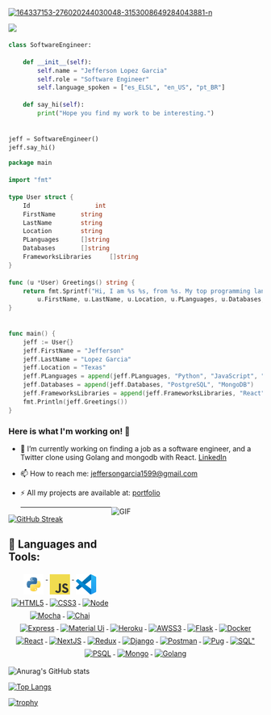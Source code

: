<a href="https://ibb.co/tp7z5rr"><img src="https://i.ibb.co/4R62xrr/164337153-276020244030048-3153008649284043881-n.png" alt="164337153-276020244030048-3153008649284043881-n" border="0"></a> 


![](https://visitor-badge.glitch.me/badge?page_id=JeffersonGarcia15.JeffersonGarcia15)

```py
class SoftwareEngineer:

    def __init__(self):
        self.name = "Jefferson Lopez Garcia"
        self.role = "Software Engineer"
        self.language_spoken = ["es_ELSL", "en_US", "pt_BR"]

    def say_hi(self):
        print("Hope you find my work to be interesting.")


jeff = SoftwareEngineer()
jeff.say_hi()
```
```go
package main

import "fmt"

type User struct {
	Id              	int
	FirstName		string
	LastName		string
	Location 		string
	PLanguages 		[]string
	Databases 		[]string
	FrameworksLibraries 	[]string
}

func (u *User) Greetings() string {
	return fmt.Sprintf("Hi, I am %s %s, from %s. My top programming languages are %s, my most used databases are %s, and my most used frameworks and libraries are %s",
		u.FirstName, u.LastName, u.Location, u.PLanguages, u.Databases, u.FrameworksLibraries)
}


func main() {
	jeff := User{}
	jeff.FirstName = "Jefferson"
	jeff.LastName = "Lopez Garcia"
	jeff.Location = "Texas"
	jeff.PLanguages = append(jeff.PLanguages, "Python", "JavaScript", "Golang")
	jeff.Databases = append(jeff.Databases, "PostgreSQL", "MongoDB")
	jeff.FrameworksLibraries = append(jeff.FrameworksLibraries, "React", "Redux", "NextJS", "Express", "Flask", "Django")
	fmt.Println(jeff.Greetings())
}
```
### Here is what I'm working on! 👋

- 🔭 I’m currently working on finding a job as a software engineer, and a Twitter clone using Golang and mongodb with React. [LinkedIn](https://www.linkedin.com/in/jefferson-lopez-garcia/)
- 📫 How to reach me: [jeffersongarcia1599@gmail.com](jeffersongarcia1599@gmail.com)
- ⚡ All my projects are available at: [portfolio](https://jefferson-portfolio.onrender.com)

  <img align="right" alt="GIF" src="https://github.com/abhisheknaiidu/abhisheknaiidu/blob/master/code.gif?raw=true" width="300" height="220" />
  
  <hr/>
[![GitHub Streak](https://github-readme-streak-stats.herokuapp.com/?user=JeffersonGarcia15)](https://git.io/streak-stats)


  
## 🧰 Languages and Tools:
<p align="center">
  <a href='https://docs.python.org/3/'>
  <img src="https://raw.githubusercontent.com/github/explore/80688e429a7d4ef2fca1e82350fe8e3517d3494d/topics/python/python.png" alt="Python" height="40" style="vertical-align:top; margin:4px">
  </a>
    <a href='https://developer.mozilla.org/en-US/docs/Web/JavaScript'>
  <img src="https://raw.githubusercontent.com/github/explore/80688e429a7d4ef2fca1e82350fe8e3517d3494d/topics/javascript/javascript.png" alt="Javascript" height="40" style="vertical-align:top; margin:4px">
  </a>
  <a href='https://www.docker.com'>
  <img src="https://raw.githubusercontent.com/github/explore/80688e429a7d4ef2fca1e82350fe8e3517d3494d/topics/visual-studio-code/visual-studio-code.png" alt="VS Code" height="40" style="vertical-align:top; margin:4px">
  </a>
    <a href='https://developer.mozilla.org/en-US/docs/Glossary/HTML5'>
  <img src="https://mylovetable.s3.us-east-2.amazonaws.com/html5.png" alt="HTML5" height="40" style="vertical-align:top; margin:4px">
  </a>
      <a href='https://developer.mozilla.org/en-US/docs/Web/CSS'>
  <img src="https://mylovetable.s3.us-east-2.amazonaws.com/css.png" alt="CSS3" height="40" style="vertical-align:top; margin:4px">
  </a>
        <a href='https://nodejs.org/en/'>
  <img src="https://mylovetable.s3.us-east-2.amazonaws.com/node.png" alt="Node" height="40" style="vertical-align:top; margin:4px">
  </a>
          <a href='https://mochajs.org/api/'>
  <img src="https://mylovetable.s3.us-east-2.amazonaws.com/mocha.svg" alt="Mocha" height="40" style="vertical-align:top; margin:4px">
  </a>
  <a href='https://www.chaijs.com'>
  <img src="https://mylovetable.s3.us-east-2.amazonaws.com/chai.png" alt="Chai" height="40" style="vertical-align:top; margin:4px">
  </a>
    <a href='https://expressjs.com'>
  <img src="https://mylovetable.s3.us-east-2.amazonaws.com/express.png" alt="Express" height="40" style="vertical-align:top; margin:4px">
  </a>
      <a href='https://material-ui.com'>
  <img src="https://mylovetable.s3.us-east-2.amazonaws.com/material.png" alt="Material Ui" height="40" style="vertical-align:top; margin:4px">
  </a>
  <a href='https://id.heroku.com/login'>
  <img src="https://mylovetable.s3.us-east-2.amazonaws.com/heroku.png" alt="Heroku" height="40" style="vertical-align:top; margin:4px">
  </a>
  <a href='https://aws.amazon.com/account/sign-up'>
  <img src="https://mylovetable.s3.us-east-2.amazonaws.com/aws.png" alt="AWSS3" height="40" style="vertical-align:top; margin:4px">
  </a>
  <a href='https://flask.palletsprojects.com/en/2.0.x/'>
  <img src="https://mylovetable.s3.us-east-2.amazonaws.com/flask.png" alt="Flask" height="40" style="vertical-align:top; margin:4px">
  </a>
  <a href='https://www.docker.com'>
  <img src="https://astrogram.s3.us-east-2.amazonaws.com/Docker.png" alt="Docker" height="40" style="vertical-align:top; margin:4px">
  </a>
      <a href='https://reactjs.org'>
  <img src="https://mylovetable.s3.us-east-2.amazonaws.com/1280px-React-icon.svg.png" alt="React" height="40" style="vertical-align:top; margin:4px">
  </a>
      <a href='https://nextjs.org'>
  <img src="https://mylovetable.s3.us-east-2.amazonaws.com/next.png" alt="NextJS" height="40" style="vertical-align:top; margin:4px">
  </a>
      <a href='https://redux.js.org'>
  <img src="https://mylovetable.s3.us-east-2.amazonaws.com/redux.png" alt="Redux" height="40" style="vertical-align:top; margin:4px">
  </a>
      <a href='https://www.djangoproject.com'>
  <img src="https://universejf.s3.us-east-2.amazonaws.com/django.jpg" alt="Django" height="40" style="vertical-align:top; margin:4px">
  </a>
      <a href='https://www.postman.com'>
  <img src="https://mylovetable.s3.us-east-2.amazonaws.com/postman.png" alt="Postman" height="40" style="vertical-align:top; margin:4px">
  </a>
          <a href='https://pugjs.org/api/getting-started.html'>
  <img src="https://mylovetable.s3.us-east-2.amazonaws.com/pug.png" alt="Pug" height="40" style="vertical-align:top; margin:4px">
  </a>
          <a href='https://www.postgresql.org'>
  <img src="https://mylovetable.s3.us-east-2.amazonaws.com/sql.png" alt=SQL" height="40" style="vertical-align:top; margin:4px">
  </a>
          <a href='https://www.postgresql.org'>
  <img src="https://mylovetable.s3.us-east-2.amazonaws.com/psql.jpg" alt="PSQL" height="40" style="vertical-align:top; margin:4px">
  </a>
                                                                                                                                            <a href='https://www.mongodb.com'>
  <img src="https://mylovetable.s3.us-east-2.amazonaws.com/mongo.png" alt="Mongo" height="40" style="vertical-align:top; margin:4px">
  </a>
                                                                                                                                            <a href='https://golangdocs.com'>
  <img src="https://universejf.s3.us-east-2.amazonaws.com/go.png" alt="Golang" height="40" style="vertical-align:top; margin:4px">
  </a>

</p>

![Anurag's GitHub stats](https://github-readme-stats.vercel.app/api?username=JeffersonGarcia15&count_private=true&show_icons=true&theme=radical)<br>

[![Top Langs](https://github-readme-stats.vercel.app/api/top-langs/?username=JeffersonGarcia15&layout=compact&langs_count=8)](https://github.com/JeffersonGarcia15/github-readme-stats)

<!--- [![willianrod's wakatime stats](https://github-readme-stats.vercel.app/api/wakatime?username=JeffersonGarcia&v=2)](https://github.com/anuraghazra/github-readme-stats) -->

[![trophy](https://github-profile-trophy.vercel.app/?username=JeffersonGarcia15&theme=onedark)](https://github.com/JeffersonGarcia15/github-profile-trophy)

